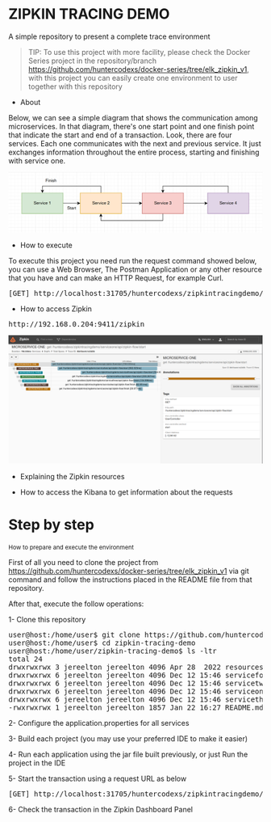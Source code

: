 # ZIPKIN TRACING DEMO
A simple repository to present a complete trace environment

> TIP: To use this project with more facility, please check the Docker Series project in the repository/branch
> https://github.com/huntercodexs/docker-series/tree/elk_zipkin_v1, with this project you can easily create one
> environment to user together with this repository

- About

Below, we can see a simple diagram that shows the communication among microservices. In that diagram, there's one
start point and one finish point that indicate the start and end of a transaction. Look, there are four services.
Each one communicates with the next and previous service. It just exchanges information throughout the entire process,
starting and finishing with service one.

![img.png](resources/images/flow.png)

- How to execute

To execute this project you need run the request command showed below, you can use a Web Browser, The Postman Application
or any other resource that you have and can make an HTTP Request, for example Curl.

<pre>
[GET] http://localhost:31705/huntercodexs/zipkintracingdemo/serviceone/api/zipkin-flow/start
</pre>

- How to access Zipkin

<pre>
http://192.168.0.204:9411/zipkin
</pre>

![img.png](resources/images/sample.png)

- Explaining the Zipkin resources

- How to access the Kibana to get information about the requests

# Step by step
<small>How to prepare and execute the environment</small>

First of all you need to clone the project from https://github.com/huntercodexs/docker-series/tree/elk_zipkin_v1 via git
command and follow the instructions placed in the README file from that repository.

After that, execute the follow operations:

1- Clone this repository
<pre>
user@host:/home/user$ git clone https://github.com/huntercodexs/zipkin-tracing-demo.git .
user@host:/home/user$ cd zipkin-tracing-demo
user@host:/home/user/zipkin-tracing-demo$ ls -ltr
total 24
drwxrwxrwx 3 jereelton jereelton 4096 Apr 28  2022 resources
drwxrwxrwx 6 jereelton jereelton 4096 Dec 12 15:46 servicefour
drwxrwxrwx 6 jereelton jereelton 4096 Dec 12 15:46 servicetwo
drwxrwxrwx 6 jereelton jereelton 4096 Dec 12 15:46 serviceone
drwxrwxrwx 6 jereelton jereelton 4096 Dec 12 15:46 servicethree
-rwxrwxrwx 1 jereelton jereelton 1857 Jan 22 16:27 README.md
</pre>

2- Configure the application.properties for all services

3- Build each project (you may use your preferred IDE to make it easier)

4- Run each application using the jar file built previously, or just Run the project in the IDE

5- Start the transaction using a request URL as below
<pre>
[GET] http://localhost:31705/huntercodexs/zipkintracingdemo/serviceone/api/zipkin-flow/start
</pre>

6- Check the transaction in the Zipkin Dashboard Panel

